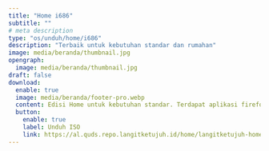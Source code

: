 ```yaml
---
title: "Home i686"
subtitle: ""
# meta description
type: "os/unduh/home/i686"
description: "Terbaik untuk kebutuhan standar dan rumahan"
image: media/beranda/thumbnail.jpg
opengraph:
  image: media/beranda/thumbnail.jpg
draft: false
download:
  enable: true
  image: media/beranda/footer-pro.webp
  content: Edisi Home untuk kebutuhan standar. Terdapat aplikasi firefox, inkscape, gimp, libreoffice, codec audio dan video. Beberapa aplikasi sudah tidak mendukung arsitektur i686 (32bit).
  button:
    enable: true
    label: Unduh ISO
    link: https://al.quds.repo.langitketujuh.id/home/langitketujuh-home-i686-20220710.iso
---
```

